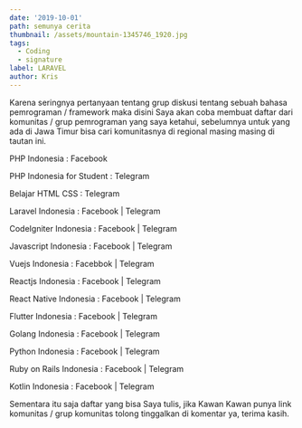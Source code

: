 ```yaml
---
date: '2019-10-01'
path: semunya cerita
thumbnail: /assets/mountain-1345746_1920.jpg
tags:
  - Coding
  - signature
label: LARAVEL
author: Kris
---
```

Karena seringnya pertanyaan tentang grup diskusi tentang sebuah bahasa pemrograman / framework maka disini Saya akan coba membuat daftar dari komunitas / grup pemrograman yang saya ketahui, sebelumnya untuk yang ada di Jawa Timur bisa cari komunitasnya di regional masing masing di tautan ini.

PHP Indonesia : Facebook 

PHP Indonesia for Student : Telegram

Belajar HTML CSS : Telegram

Laravel Indonesia : Facebook | Telegram

CodeIgniter Indonesia : Facebook | Telegram

Javascript Indonesia : Facebook | Telegram

Vuejs Indonesia : Facebbok | Telegram

Reactjs Indonesia : Facebook | Telegram

React Native Indonesia : Facebook | Telegram

Flutter Indonesia : Facebook | Telegram

Golang Indonesia : Facebook | Telegram

Python Indonesia : Facebook | Telegram

Ruby on Rails Indonesia : Facebook | Telegram

Kotlin Indonesia : Facebook | Telegram

Sementara itu saja daftar yang bisa Saya tulis, jika Kawan Kawan punya link komunitas / grup komunitas tolong tinggalkan di komentar ya, terima kasih.
